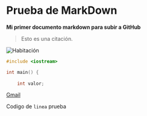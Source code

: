 # Prueba de MarkDown

**Mi primer documento markdown para subir a GitHub**

> Esto es una citación.

![Habitación](./img/1.JPG)

```cpp
#include <iostream>

int main() {
    
    int valor;

```

[Gmail](https://gmail.com)

Codigo de `linea` prueba